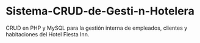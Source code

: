 # Sistema-CRUD-de-Gesti-n-Hotelera
CRUD en PHP y MySQL para la gestión interna de empleados, clientes y habitaciones del Hotel Fiesta Inn.
